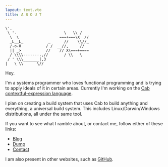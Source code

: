```yaml
---
layout: text.vto
title: A B O U T
---
```


<div class="flex justify-center">

```no-highlight
\'.
 \ '.                     \   \\ /
  \  \                  ===+===\X  //
  _L__L_           _      //    \\//_
  /-o-0           / /  __//,     //
  || _>           //    // X\===+====
  / \\\\-------.,//       / \\   \
 / ' \\\_______|,3
|   \ \\      \//
```

</div>

Hey.

I'm a systems programmer who loves functional programming and is trying to apply
ideals of it in certain areas. Currently I'm working on the
[Cab contextful-expression language](https://github.com/cull-os/carcass/tree/master/cab).

I plan on creating a build system that uses Cab to build anything and
everything, a universal build system. This includes Linux/Darwin/Windows
distributions, all under the same tool.

If you want to see what I ramble about, or contact me, follow either of these
links:

- [Blog](/blog/)
- [Dump](/dump/)
- [Contact](/contact/)

I am also present in other websites, such as
[GitHub](https://github.com/RGBCube). <!-- and [X](https://x.com/HSVSphere). -->

